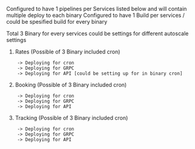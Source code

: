 Configured to have 1 pipelines per Services listed below and will contain multiple deploy to each binary 
Configured to have 1 Build per services / could be spesified build for every binary

Total 3 Binary for every services could be settings for different autoscale settings

1. Rates (Possible of 3 Binary included cron) 
```
    -> Deploying for cron
    -> Deploying for GRPC 
    -> Deploying for API [could be setting up for in binary cron]
```     
2. Booking (Possible of 3 Binary included cron)
```
    -> Deploying for cron
    -> Deploying for GRPC
    -> Deploying for API
```

3. Tracking (Possible of 3 Binary included cron)
```
    -> Deploying for cron
    -> Deploying for GRPC
    -> Deploying for API
```
